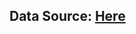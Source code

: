 ## **Data Source:** [Here](https://drive.google.com/drive/u/0/folders/1jS2H69hHDlQDXOg1y7OcN9R1jwwgW3h4)
